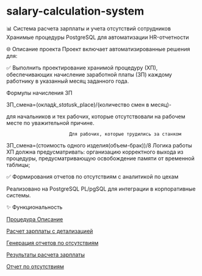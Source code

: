 # salary-calculation-system
📊 Система расчета зарплаты и учета отсутствий сотрудников
Хранимые процедуры PostgreSQL для автоматизации HR-отчетности

🌐 Описание проекта
Проект включает автоматизированные решения для:

✅ 	Выполнить проектирование хранимой процедуру (ХП), обеспечивающих начисление заработной платы (ЗП) каждому работнику в указанный месяц заданного года. 

Формулы начисления ЗП


ЗП_смена=(оклад*k_status*k_place)/(количество смен в месяц)- 

для  начальников  и тех  рабочих, которые отсутствовали на рабочем месте по уважительной причине.


                           Для рабочих, которые трудились за станком

ЗП_смена=(стоимость одного изделия(объем-брак))/8
Логика работы ХП должна предусматривать:
	организацию корректного выхода из процедуры, предусматривающую освобождение памяти от временной таблицы; 


✅ Формирования отчетов по отсутствиям с аналитикой по цехам

Реализовано на PostgreSQL PL/pgSQL для интеграции в корпоративные системы.

✨ Функциональность

[Процедура	Описание](https://github.com/Andrei900-1/salary-calculation-system/blob/main/%D1%82%D0%B5%D0%BA%D1%81%D1%82%D0%BE%D0%B2%D0%BE%D0%B5%20%D0%BE%D0%BF%D0%B8%D1%81%D0%B0%D0%BD%D0%B8%D0%B5%20sql.pdf)

[Расчет зарплаты с детализацией](https://github.com/Andrei900-1/salary-calculation-system/blob/main/%D0%B7%D0%B0%D0%B4%D0%B0%D0%BD%D0%B8%D0%B5%201.sql)

[Генерация отчетов по отсутствиям](https://github.com/Andrei900-1/salary-calculation-system/blob/main/%D0%B7%D0%B0%D0%B4%D0%B0%D0%BD%D0%B8%D0%B5%202.sql)


[Результаты расчета зарплаты](https://github.com/Andrei900-1/salary-calculation-system/blob/main/%D0%B7%D0%B0%D0%B4%D0%B0%D0%BD%D0%B8%D0%B5%201%20%D0%B2%D1%8B%D0%B2%D0%BE%D0%B4%20%D1%80%D0%B5%D0%B7%D1%83%D0%BB%D1%8C%D1%82%D0%B0%D1%82%D0%BE%D0%B2.png)

[Отчет по отсутствиям](https://github.com/Andrei900-1/salary-calculation-system/blob/main/%D0%B7%D0%B0%D0%B4%D0%B0%D0%BD%D0%B8%D0%B5%202%20%D0%B2%D1%8B%D0%B2%D0%BE%D0%B4%20%D1%80%D0%B5%D0%B7%D1%83%D0%BB%D1%8C%D1%82%D0%B0%D1%82%D0%BE%D0%B2.png)
 
